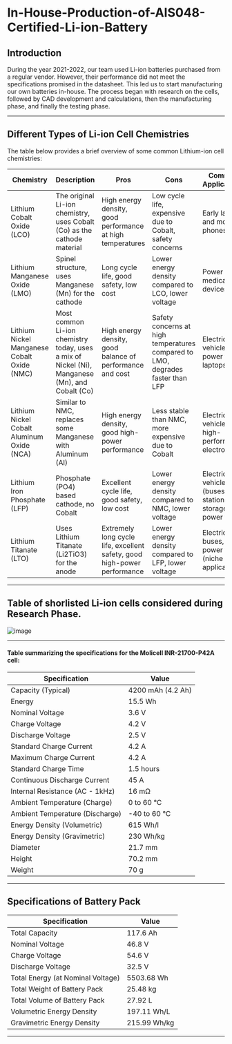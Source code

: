 # In-House-Production-of-AIS048-Certified-Li-ion-Battery

## Introduction

During the year 2021-2022, our team used Li-ion batteries purchased from a regular vendor. However, their performance did not meet the specifications promised in the datasheet. This led us to start manufacturing our own batteries in-house. The process began with research on the cells, followed by CAD development and calculations, then the manufacturing phase, and finally the testing phase.

-------------------------------------------------------------------------------------------------------------------------------------------------------------------------------------------

## Different Types of Li-ion Cell Chemistries

The table below provides a brief overview of some common Lithium-ion cell chemistries:

| Chemistry | Description | Pros | Cons | Common Applications |
|---|---|---|---|---|
| Lithium Cobalt Oxide (LCO) | The original Li-ion chemistry, uses Cobalt (Co) as the cathode material | High energy density, good performance at high temperatures | Low cycle life, expensive due to Cobalt, safety concerns | Early laptops and mobile phones |
| Lithium Manganese Oxide (LMO) | Spinel structure, uses Manganese (Mn) for the cathode | Long cycle life, good safety, low cost | Lower energy density compared to LCO, lower voltage | Power tools, medical devices |
| Lithium Nickel Manganese Cobalt Oxide (NMC) | Most common Li-ion chemistry today, uses a mix of Nickel (Ni), Manganese (Mn), and Cobalt (Co) | High energy density, good balance of performance and cost | Safety concerns at high temperatures compared to LMO, degrades faster than LFP | Electric vehicles, power tools, laptops |
| Lithium Nickel Cobalt Aluminum Oxide (NCA) | Similar to NMC, replaces some Manganese with Aluminum (Al) | High energy density, good high-power performance | Less stable than NMC, more expensive due to Cobalt | Electric vehicles, high-performance electronics |
| Lithium Iron Phosphate (LFP) | Phosphate (PO4) based cathode, no Cobalt | Excellent cycle life, good safety, low cost | Lower energy density compared to NMC, lower voltage | Electric vehicles (buses, stationary storage), power tools |
| Lithium Titanate (LTO) | Uses Lithium Titanate (Li2TiO3) for the anode | Extremely long cycle life, excellent safety, good high-power performance | Lower energy density compared to LFP, lower voltage | Electric buses, power tools (niche applications) |

-------------------------------------------------------------------------------------------------------------------------------------------------------------------------------------------


## Table of shorlisted Li-ion cells considered during Research Phase.

![image](https://github.com/KetanMe/In-House-Production-of-AIS048-Certified-Li-ion-Battery/assets/121623546/3b4621fa-4be3-48f6-b82e-1b0985402941)

-------------------------------------------------------------------------------------------------------------------------------------------------------------------------------------------

#### Table summarizing the specifications for the Molicell INR-21700-P42A cell:

| **Specification**                      | **Value**          |
|---------------------------------------|-------------------|
| Capacity (Typical)                    | 4200 mAh (4.2 Ah) |
| Energy                                | 15.5 Wh           |
| Nominal Voltage                       | 3.6 V             |
| Charge Voltage                        | 4.2 V             |
| Discharge Voltage                     | 2.5 V             |
| Standard Charge Current               | 4.2 A             |
| Maximum Charge Current                | 4.2 A             |
| Standard Charge Time                  | 1.5 hours         |
| Continuous Discharge Current          | 45 A              |
| Internal Resistance (AC - 1kHz)       | 16 mΩ             |
| Ambient Temperature (Charge)          | 0 to 60 °C        |
| Ambient Temperature (Discharge)       | -40 to 60 °C      |
| Energy Density (Volumetric)           | 615 Wh/l          |
| Energy Density (Gravimetric)          | 230 Wh/kg         |
| Diameter                              | 21.7 mm           |
| Height                                | 70.2 mm           |
| Weight                                | 70 g              |

-------------------------------------------------------------------------------------------------------------------------------------------------------------------------------------------

## Specifications of Battery Pack

| **Specification**                      | **Value**          |
|---------------------------------------|-------------------|
| Total Capacity                        | 117.6 Ah          |
| Nominal Voltage                       | 46.8 V            |
| Charge Voltage                        | 54.6 V            |
| Discharge Voltage                     | 32.5 V            |
| Total Energy (at Nominal Voltage)     | 5503.68 Wh        |
| Total Weight of Battery Pack          | 25.48 kg          |
| Total Volume of Battery Pack          | 27.92 L           |
| Volumetric Energy Density             | 197.11 Wh/L       |
| Gravimetric Energy Density            | 215.99 Wh/kg      |

-------------------------------------------------------------------------------------------------------------------------------------------------------------------------------------------












